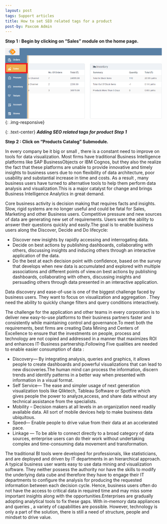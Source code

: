 ```yaml
---
layout: post
tags: Support articles
title: How to set SEO related tags for a product
post-by: Paxcom Admin
---
```


**Step 1 : Begin by clicking on “Sales” module on the home page.**

![Adding SEO related tags for product Step 1 ](/media/mt1.png){: .img-responsive}

{: .text-center}
**_Adding SEO related tags for product Step 1_**

**Step 2 : Click on “Products Catalog” Submodule.**






In every company be it big or small , there is a constant need to improve on tools for data visualization. Most firms have traditional Business Intelligence  platforms like SAP BusinessObjects or IBM Cognos, but they also the realize the fact that these platforms are unable to provide innovative and timely  insights to business users due to non flexibility of  data architecture, poor usability and substantial increase in  time and costs. As a result , many business users have turned to alternative tools to help them perform data analysis and visualization.This is a major catalyst for change and brings Business Intelligence Analytics in great demand.

Core business activity is decision making  that requires facts and insights. Slow, rigid systems are no longer useful and could be fatal for Sales, Marketing and other Business users. Competitive pressure and new sources of data are generating new set of requirements. Users want the ability to answer their questions quickly and easily.The goal is to enable business users along the Discover, Decide and Do lifecycle:


-	Discover new insights by rapidly accessing and interrogating data.
-	Decide on best actions by publishing dashboards, collaborating with others, discussing insights and inducing others through an interactive application of the data.
-	Do the best at each decision point with confidence, based on the survey that develops when new data is accumulated and explored with multiple associations and different points of view.on best actions by publishing dashboards, collaborating with others, discussing insights and persuading others through data presented in an interactive application.

Data discovery and ease-of-use is one of the biggest challenge faced by business users. They want to focus on visualization and aggregation . They need the ability to quickly change filters and query conditions interactively.

The challenge for the application and other teams in every corporation is to deliver new easy-to-use platforms to their business partners faster and consistently while maintaining control and governance.To meet both the requirements, best  firms are creating Data Mining and Centers of Excellence to ensure that the investments on people, process and technology  are not copied and addressed in a manner that maximizes ROI and enhances IT-Business partnership.Following Five qualities are needed to enable easier consumption of data :

-	Discovery— By integrating analysis, queries and graphics, it allows people to create dashboards and powerful visualizations that can lead to new discoveries.The human mind can  process the information, discern trends and identify patterns in a better way when presented with information in a visual format.
-	Self Service— The  ease and simpler usage  of next generation visualization tools like Qliktech, Tableau Software or Spotfire which gives people the power to  analyze,access, and share data without any technical  assistance from the specialists.
-	Mobility – Decision makers at all levels in an organization need readily available data. All sort of  mobile devices help to make business data ubiquitous.
-	Speed— Enable people to drive value from their data at an accelerated pace.
-	Linkage — To be  able to connect directly to a broad category of data sources, enterprise users can do their work without  undertaking complex and time-consuming data movement and transformation.

The traditional BI tools were developed for professionals, like statisticians, and are deployed and driven  by IT departments in an hierarchical  approach. A typical business user wants easy to use data mining and visualization software. They neither possess the authority nor  have the skills   to modify the underlying data cube and therefore they have to engage their IT departments to configure the analysis for producing the requested information between each decision cycle. Hence, business users often do not have the access to critical data in required time and may miss some important insights along with the  opportunities.Enterprises are gradually adopting analytical  tools to fix these gaps. With in-memory data appliances and queries , a variety of  capabilities are possible. However, technology is only a  part of the solution, there is  still a need of  structure, people and mindset to drive value.








